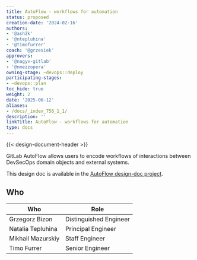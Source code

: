 ```yaml
---
title: AutoFlow - workflows for automation
status: proposed
creation-date: '2024-02-16'
authors:
- '@ash2k'
- '@ntepluhina'
- '@timofurrer'
coach: '@grzesiek'
approvers:
- '@nagyv-gitlab'
- '@nmezzopera'
owning-stage: ~devops::deploy
participating-stages:
- ~devops::plan
toc_hide: true
weight: 2
date: '2025-06-12'
aliases:
- /docs/_index_756_1_1/
description: ''
linkTitle: AutoFlow - workflows for automation
type: docs
---
```


{{< design-document-header >}}

GitLab AutoFlow allows users to encode workflows of interactions between DevSecOps domain objects and external systems.

This design doc is available in the [AutoFlow design-doc project](https://gitlab.com/gitlab-org/architecture/autoflow/design-doc).

## Who

<!-- vale gitlab.Spelling = NO -->

| Who               | Role                   |
|-------------------|------------------------|
| Grzegorz Bizon    | Distinguished Engineer |
| Natalia Tepluhina | Principal Engineer     |
| Mikhail Mazurskiy | Staff Engineer         |
| Timo Furrer       | Senior Engineer        |

<!-- vale gitlab.Spelling = YES -->
